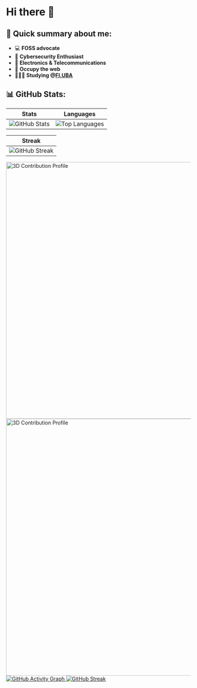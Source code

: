 # Hi there 👋
## 📝 Quick summary about me:
- 💻 **FOSS advocate**
- 🔐 **Cybersecurity Enthusiast** 
- 📡 **Electronics & Telecommunications**    
- 🏴 **Occupy the web**
- 👩🏻‍💻 **Studying @[FI.UBA](https://www.fi.uba.ar/grado/carreras/ingenieria-en-informatica/plan-de-estudios)**
## 📊 GitHub Stats:
 
| Stats | Languages | 
|-------|-----------|
| ![GitHub Stats](https://github-readme-stats.vercel.app/api?username=qbixxx&show_icons=true&theme=onedark&include_all_commits=true&count_private=true&cache_seconds=1800) | ![Top Languages](https://github-readme-stats.vercel.app/api/top-langs/?username=qbixxx&layout=compact&theme=onedark) | 

| Streak |
|--------|
|![GitHub Streak](https://github-readme-streak-stats.herokuapp.com/?user=qbixxx&theme=onedark)|


<img src="./profile-3d-contrib/profile-night-view.svg#gh-dark-mode-only" width="700" alt="3D Contribution Profile">
<img src="./profile-3d-contrib/profile-green-animate.svg#gh-light-mode-only" width="700" alt="3D Contribution Profile">
    <a href="#gh-dark-mode-only">
        <img src="https://github-readme-activity-graph.vercel.app/graph?username=qbixxx&theme=onedark&point=00000000&radius=16#gh-dark-mode-only" alt="GitHub Activity Graph">
    <a href="#gh-dark-mode-only">
       
     
<img src="https://github-readme-streak-stats.herokuapp.com?user=qbixxx&border_radius=20&theme=onedark&date_format=j%20M%5B%20Y%5D#gh-dark-mode-only" alt="GitHub Streak">

